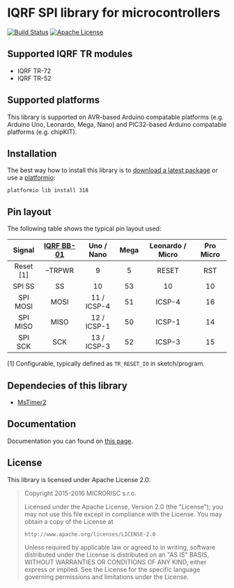 # IQRF SPI library for microcontrollers

[![Build Status](https://travis-ci.org/iqrfsdk/clibiqrf-mcu.svg?branch=master)](https://travis-ci.org/iqrfsdk/clibiqrf-mcu)
[![Apache License](https://img.shields.io/badge/license-APACHE2-blue.svg)](https://github.com/iqrfsdk/clibiqrf-mcu/blob/master/LICENSE)

## Supported IQRF TR modules
 * IQRF TR-72
 * IQRF TR-52

## Supported platforms
This library is supported on AVR-based Arduino compatable platforms (e.g. Arduino Uno, Leonardo, Mega, Nano) and PIC32-based Arduino compatable platforms (e.g. chipKIT).

## Installation
The best way how to install this library is to [download a latest package](https://github.com/iqrfsdk/clibiqrf-mcu/releases) or use a [platformio](http://platformio.org/):

```
platformio lib install 318
```
## Pin layout
The following table shows the typical pin layout used:

|  Signal   | [IQRF BB-01](http://eshop.iqrf.org/products/detail/IQRF-BB-01) |  Uno / Nano | Mega | Leonardo / Micro | Pro Micro |
| :-------: | :------------------------------------------------------------: | :---------: | :--: | :--------------: | :-------: |
| Reset [1] |                             –TRPWR                             |      9      |   5  |      RESET       |    RST    |
|  SPI SS   |                               SS                               |      10     |  53  |        10        |    10     |
|  SPI MOSI |                              MOSI                              | 11 / ICSP-4 |  51  |      ICSP-4      |    16     |
|  SPI MISO |                              MISO                              | 12 / ICSP-1 |  50  |      ICSP-1      |    14     |
|  SPI SCK  |                              SCK                               | 13 / ICSP-3 |  52  |      ICSP-3      |    15     |

[1] Configurable, typically defined as ```TR_RESET_IO``` in sketch/program.


## Dependecies of this library
 * [MsTimer2](https://github.com/PaulStoffregen/MsTimer2)

## Documentation
Documentation you can found on [this page](https://iqrfsdk.github.io/clibiqrf-mcu/).

## License
This library is licensed under Apache License 2.0:

 > Copyright 2015-2016 MICRORISC s.r.o.
 >
 > Licensed under the Apache License, Version 2.0 (the "License");
 > you may not use this file except in compliance with the License.
 > You may obtain a copy of the License at
 >
 >     http://www.apache.org/licenses/LICENSE-2.0
 >
 > Unless required by applicable law or agreed to in writing, software
 > distributed under the License is distributed on an "AS IS" BASIS,
 > WITHOUT WARRANTIES OR CONDITIONS OF ANY KIND, either express or implied.
 > See the License for the specific language governing permissions and
 > limitations under the License.
